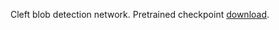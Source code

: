 Cleft blob detection network. Pretrained checkpoint [download](https://github.com/htem/cb2_project_analysis_files/releases/download/230412/train_net_checkpoint_460000.data-00000-of-00001.tar.gz).
